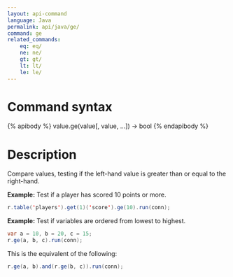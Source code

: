 ```yaml
---
layout: api-command
language: Java
permalink: api/java/ge/
command: ge
related_commands:
    eq: eq/
    ne: ne/
    gt: gt/
    lt: lt/
    le: le/
---
```


# Command syntax #

{% apibody %}
value.ge(value[, value, ...]) &rarr; bool
{% endapibody %}

# Description #

Compare values, testing if the left-hand value is greater than or equal to the right-hand.

__Example:__ Test if a player has scored 10 points or more.

```java
r.table('players').get(1)('score').ge(10).run(conn);
```

__Example:__ Test if variables are ordered from lowest to highest.

```java
var a = 10, b = 20, c = 15;
r.ge(a, b, c).run(conn);
```

This is the equivalent of the following:

```java
r.ge(a, b).and(r.ge(b, c)).run(conn);
```
